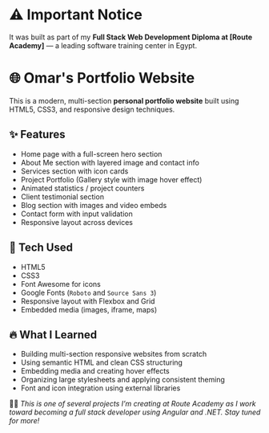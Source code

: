 # **⚠️ Important Notice**
It was built as part of my **Full Stack Web Development Diploma at [Route Academy]** — a leading software training center in Egypt.

# 🌐 Omar's Portfolio Website

This is a modern, multi-section **personal portfolio website** built using HTML5, CSS3, and responsive design techniques.

## ✨ Features

- Home page with a full-screen hero section
- About Me section with layered image and contact info
- Services section with icon cards
- Project Portfolio (Gallery style with image hover effect)
- Animated statistics / project counters
- Client testimonial section
- Blog section with images and video embeds
- Contact form with input validation
- Responsive layout across devices

## 💼 Tech Used

- HTML5
- CSS3
- Font Awesome for icons
- Google Fonts (`Roboto` and `Source Sans 3`)
- Responsive layout with Flexbox and Grid
- Embedded media (images, iframe, maps)

## 🔥 What I Learned

- Building multi-section responsive websites from scratch
- Using semantic HTML and clean CSS structuring
- Embedding media and creating hover effects
- Organizing large stylesheets and applying consistent theming
- Font and icon integration using external libraries

🧑‍💻 *This is one of several projects I’m creating at Route Academy as I work toward becoming a full stack developer using Angular and .NET. Stay tuned for more!*
